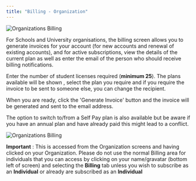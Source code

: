 ```yaml
---
title: "Billing - Organization"
---
```


<img alt="Organizations Billing" src="/img/docs/organisations_billing.png" class="simple"/>

For Schools and University organisations, the billing screen allows you to generate invoices for your account (for new accounts and renewal of existing accounts), and for active subscriptions, view the details of the current plan as well as enter the email of the person who should receive billing notifications.

Enter the number of student licenses required (**minimum 25**). The plans available will be shown , select the plan you require and if you require the invoice to be sent to someone else, you can change the recipient.

When you are ready, click the 'Generate Invoice' button and the invoice will be generated and sent to the email address.

The option to switch to/from a Self Pay plan is also available but be aware if you have an annual plan and have already paid this might lead to a conflict.


<img alt="Organizations Billing" src="/img/docs/organisations_invoicing.png" class="simple"/>


**Important** : This is accessed from the Organization screens and having clicked on your Organization. Please do not use the normal Billing area for individuals that you can access by clicking on your name/gravatar (bottom left of screen) and selecting the **Billing** tab unless you wish to subscribe as an **Individual** or already are subscribed as an **Individual**

